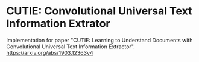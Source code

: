 # CUTIE: Convolutional Universal Text Information Extrator

Implementation for paper "CUTIE: Learning to Understand Documents with Convolutional Universal Text Information Extractor".
https://arxiv.org/abs/1903.12363v4
